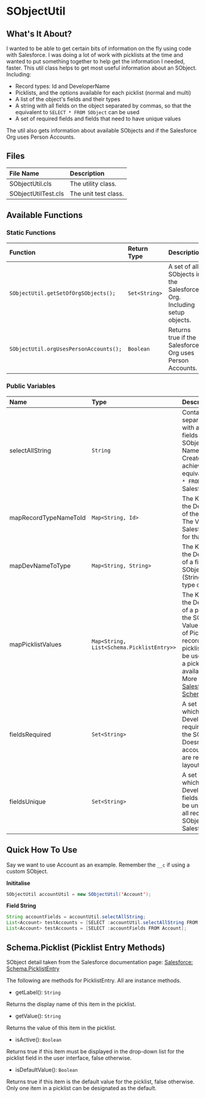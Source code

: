 # SObjectUtil

## What's It About?

I wanted to be able to get certain bits of information on the fly using code with Salesforce. I was doing a lot of work with picklists at the time and wanted to put something together to help get the information I needed, faster.
This util class helps to get most useful information about an SObject. Including:
- Record types: Id and DeveloperName
- Picklists, and the options available for each picklist (normal and multi)
- A list of the object's fields and their types
- A string with all fields on the object separated by commas, so that the equivalent to `SELECT * FROM SObject` can be used
- A set of required fields and fields that need to have unique values

The util also gets information about available SObjects and if the Salesforce Org uses Person Accounts.


## Files

| File Name           | Description          |
|:--------------------|:---------------------|
| SObjectUtil.cls     | The utility class.   |
| SObjectUtilTest.cls | The unit test class. |


## Available Functions

### Static Functions

| Function                               | Return Type   | Description                                                           |
|:---------------------------------------|:--------------|:----------------------------------------------------------------------|
| `SObjectUtil.getSetOfOrgSObjects();`   | `Set<String>` | A set of all SObjects in the Salesforce Org. Including setup objects. |
| `SObjectUtil.orgUsesPersonAccounts();` | `Boolean`     | Returns true if the Salesforce Org uses Person Accounts.              |


### Public Variables

| Name                  | Type                                      | Description                                                                                                                                                                                                                                                                                                                                                                                                                                                   |
|:----------------------|:------------------------------------------|:--------------------------------------------------------------------------------------------------------------------------------------------------------------------------------------------------------------------------------------------------------------------------------------------------------------------------------------------------------------------------------------------------------------------------------------------------------------|
| selectAllString       | `String`                                  | Contains a comma separated string with all available fields for the SObject. e.g "Id, Name, CreatedDate, CreatedById, ..." to achieve the equivalent of `SELECT * FROM SObject` in Salesforce.                                                                                                                                                                                                                                                                |
| mapRecordTypeNameToId | `Map<String, Id>`                         | The Key (String) is the DeveloperName of the record type. The Value (Id) is the Salesforce Id value for that record type.                                                                                                                                                                                                                                                                                                                                     |
| mapDevNameToType      | `Map<String, String>`                     | The Key (String) is the DeveloperName of a field on the SObject. The Value (String) is the data type of the field.                                                                                                                                                                                                                                                                                                                                            |
| mapPicklistValues     | `Map<String, List<Schema.PicklistEntry>>` | The Key (String) is the DeveloperName of a picklist field on the SObject. The Value (List<PicklistEntry>) is a list of PicklistEntry records for the picklist. Which can be used to populate a picklist with available options. More information: <a href="https://developer.salesforce.com/docs/atlas.en-us.apexcode.meta/apexcode/apex_class_Schema_PicklistEntry.htm#apex_class_Schema_PicklistEntry" target="_blank">Salesforce: Schema.PicklistEntry</a> |
| fieldsRequired        | `Set<String>`                             | A set of Strings which are the DeveloperNames of required fields on the SObject level. Doesn't take into account fields that are required on page layouts.                                                                                                                                                                                                                                                                                                    |
| fieldsUnique          | `Set<String>`                             | A set of Strings which are the DeveloperNames of fields that need to be unique amongst all records for the SObject in Salesforce                                                                                                                                                                                                                                                                                                                              |


## Quick How To Use

Say we want to use Account as an example.  Remember the `__c` if using a custom SObject.

**Inititalise**

``` java
SObjectUtil accountUtil = new SObjectUtil('Account');
```


**Field String**

``` java
String accountFields = accountUtil.selectAllString;
List<Account> testAccounts = [SELECT :accountUtil.selectAllString FROM Account];
List<Account> testAccounts = [SELECT :accountFields FROM Account];
```


## Schema.Picklist (Picklist Entry Methods)
SObject detail taken from the Salesforce documentation page: <a href="https://developer.salesforce.com/docs/atlas.en-us.apexcode.meta/apexcode/apex_class_Schema_PicklistEntry.htm#apex_class_Schema_PicklistEntry" target="_blank">Salesforce: Schema.PicklistEntry</a>

The following are methods for PicklistEntry. All are instance methods.

- getLabel(): `String`

Returns the display name of this item in the picklist.


- getValue(): `String`

Returns the value of this item in the picklist.


- isActive(): `Boolean`

Returns true if this item must be displayed in the drop-down list for the picklist field in the user interface, false otherwise.


- isDefaultValue(): `Boolean`

Returns true if this item is the default value for the picklist, false otherwise. Only one item in a picklist can be designated as the default.
